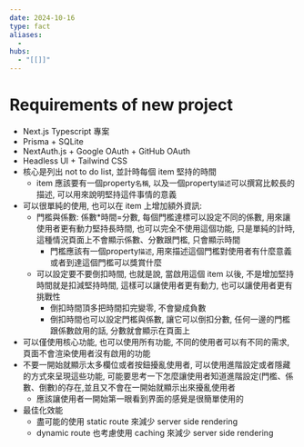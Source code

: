 ```yaml
---
date: 2024-10-16
type: fact
aliases:
  -
hubs:
  - "[[]]"
---
```


# Requirements of new project

- Next.js Typescript 專案
- Prisma + SQLite
- NextAuth.js + Google OAuth + GitHub OAuth
- Headless UI + Tailwind CSS
- 核心是列出 not to do list, 並計時每個 item 堅持的時間
  - item 應該要有一個property`名稱`, 以及一個property`描述`可以撰寫比較長的描述, 可以用來說明堅持這件事情的意義
- 可以很單純的使用, 也可以在 item 上增加額外資訊:
  - 門檻與係數: 係數*時間=分數, 每個門檻達標可以設定不同的係數, 用來讓使用者更有動力堅持長時間, 也可以完全不使用這個功能, 只是單純的計時, 這種情況頁面上不會顯示係數、分數跟門檻, 只會顯示時間
    - 門檻應該有一個property`描述`, 用來描述這個門檻對使用者有什麼意義或者到達這個門檻可以獎賞什麼
  - 可以設定要不要倒扣時間, 也就是說, 當啟用這個 item 以後, 不是增加堅持時間就是扣減堅持時間, 這樣可以讓使用者更有動力, 也可以讓使用者更有挑戰性
    - 倒扣時間頂多把時間扣完變零, 不會變成負數
    - 倒扣時間也可以設定門檻與係數, 讓它可以倒扣分數, 任何一邊的門檻跟係數啟用的話, 分數就會顯示在頁面上
- 可以僅使用核心功能, 也可以使用所有功能, 不同的使用者可以有不同的需求, 頁面不會渲染使用者沒有啟用的功能
- 不要一開始就顯示太多欄位或者按鈕擾亂使用者, 可以使用進階設定或者隱藏的方式來呈現這些功能, 可能要思考一下怎麼讓使用者知道進階設定(門檻、係數、倒數)的存在,並且又不會在一開始就顯示出來擾亂使用者
  - 應該讓使用者一開始第一眼看到界面的感覺是很簡單使用的
- 最佳化效能
  - 盡可能的使用 static route 來減少 server side rendering
  - dynamic route 也考慮使用 caching 來減少 server side rendering
